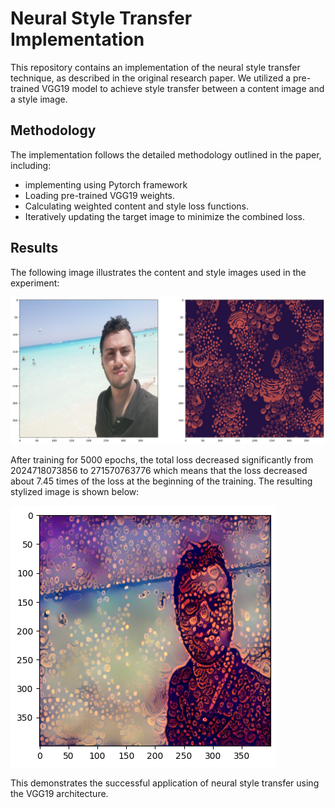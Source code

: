 # Neural Style Transfer Implementation

This repository contains an implementation of the neural style transfer technique, as described in the original research paper. We utilized a pre-trained VGG19 model to achieve style transfer between a content image and a style image.

## Methodology

The implementation follows the detailed methodology outlined in the paper, including:

* implementing using Pytorch framework
* Loading pre-trained VGG19 weights.
* Calculating weighted content and style loss functions.
* Iteratively updating the target image to minimize the combined loss.

## Results

The following image illustrates the content and style images used in the experiment:

![Content and Style Images](content-style.png)

After training for 5000 epochs, the total loss decreased significantly from 2024718073856 to 271570763776 which means that
the loss decreased about 7.45 times of the loss at the beginning of the training. The resulting stylized image is shown below:

![Final Target Image](final-target-image.png)

This demonstrates the successful application of neural style transfer using the VGG19 architecture.